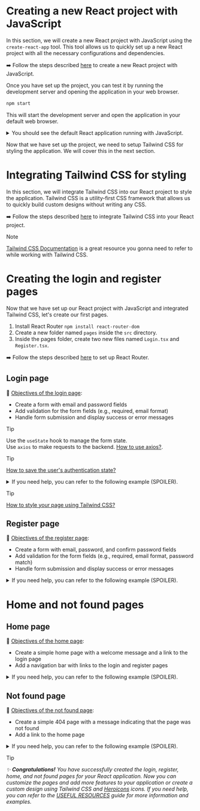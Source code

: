 # Creating a new React project with JavaScript

In this section, we will create a new React project with JavaScript using the `create-react-app` tool. This tool allows us to quickly set up a new React project with all the necessary configurations and dependencies.

:arrow_right: Follow the steps described [here](INSTALL%20AND%20SETUP.md#set-up-a-react-project) to create a new React project with JavaScript.

Once you have set up the project, you can test it by running the development server and opening the application in your web browser.

```bash
npm start
```

This will start the development server and open the application in your default web browser.

<details>
  <summary>You should see the default React application running with JavaScript.</summary>
    <img src="assets/react-app.png" alt="React application running with JavaScript">
</details>

Now that we have set up the project, we need to setup Tailwind CSS for styling the application. We will cover this in the next section.

# Integrating Tailwind CSS for styling

In this section, we will integrate Tailwind CSS into our React project to style the application. Tailwind CSS is a utility-first CSS framework that allows us to quickly build custom designs without writing any CSS.

:arrow_right: Follow the steps described [here](INSTALL%20AND%20SETUP.md#add-tailwind-css) to integrate Tailwind CSS into your React project.

> [!NOTE]
> [Tailwind CSS Documentation](https://tailwindcss.com/docs) is a great resource you gonna need to refer to while working with Tailwind CSS.


# Creating the login and register pages

Now that we have set up our React project with JavaScript and integrated Tailwind CSS, let's create our first pages.

1. Install React Router ``npm install react-router-dom``  
2. Create a new folder named `pages` inside the `src` directory.  
3. Inside the pages folder, create two new files named `Login.tsx` and `Register.tsx`.

:arrow_right: Follow the steps described [here](USEFUL%20RESOURCES.md#set-up-react-router) to set up React Router.

## Login page

:checkered_flag: <u>Objectives of the login page</u>:
- Create a form with email and password fields
- Add validation for the form fields (e.g., required, email format)
- Handle form submission and display success or error messages


> [!TIP]
> Use the `useState` hook to manage the form state.  
> Use ``axios`` to make requests to the backend. [How to use axios?](USEFUL%20RESOURCES.md#axios).

> [!TIP]
> [How to save the user's authentication state?](USEFUL%20RESOURCES.md#how-to-save-the-users-authentication-state)

<details>
  <summary>If you need help, you can refer to the following example (SPOILER).</summary>

  ```js
    import React, { useState } from 'react';

    const Login = () => {
      const [email, setEmail] = useState('');
      const [password, setPassword] = useState('');
      const [error, setError] = useState('');

      const handleSubmit = (e) => {
        e.preventDefault();
        if (!email || !password) {
          setError('Please enter your email and password.');
        } else {
          // Handle form submission (e.g., make a request to the backend with axios)
          // ...
        }
      };

      return (
        <div>
          {error && <p>{error}</p>}
          <form onSubmit={handleSubmit}>
            <div>
              <label htmlFor='email'>Email</label>
              <input
                type='email'
                id='email'
                value={email}
                onChange={(e) => setEmail(e.target.value)}
              />
            </div>
            {/* Add password field */}
            <button type='submit'>Login</button>
          </form>
        </div>
      );
    };

    export default Login;
  ```
</details>

> [!TIP]
> [How to style your page using Tailwind CSS?](USEFUL%20RESOURCES.md#how-to-style-using-tailwind-css)


## Register page

:checkered_flag: <u>Objectives of the register page</u>:
- Create a form with email, password, and confirm password fields
- Add validation for the form fields (e.g., required, email format, password match)
- Handle form submission and display success or error messages

<details>
  <summary>If you need help, you can refer to the following example (SPOILER).</summary>

  ```js
    import React, { useState } from 'react';

    const Register = () => {
      const [email, setEmail] = useState('');
      // Add state for first name
      // Add state for last name
      // Add state for password
      // Add state for confirm password
      const [error, setError] = useState('');

      const handleSubmit = (e) => {
        e.preventDefault();
        if (!email || !password || !confirmPassword) {
          setError('Please enter your email, password, and confirm password.');
        } else if (password !== confirmPassword) {
          setError('Passwords do not match.');
        } else {
          // Handle form submission (e.g., make a request to the backend with axios)
          // ...
        }
      };

      return (
        <div>
          {error && <p>{error}</p>}
          <form onSubmit={handleSubmit}>
            <div>
              <label htmlFor='name'>First Name</label>
              <input
                type='text'
                id='firstname'
                value={firstname}
                onChange={(e) => setFirstname(e.target.value)}
              />
            </div>
            {/* Add last name field */}
            {/* Add email field */}
            {/* Add password field */}
            {/* Add confirm password field */}
            <button type='submit'>Register</button>
          </form>
        </div>
      );
    };

    export default Register;
  ```
</details>

# Home and not found pages

## Home page

:checkered_flag: <u>Objectives of the home page</u>:
- Create a simple home page with a welcome message and a link to the login page
- Add a navigation bar with links to the login and register pages

<details>
  <summary>If you need help, you can refer to the following example (SPOILER).</summary>

  ```js
    import React from 'react';
    import { Link } from 'react-router-dom';

    const Home = () => {
      return (
        <div>
          <h1>Welcome to EpyTodo!</h1>
          <p>
            Please <Link to='/login'>login</Link> or <Link to='/register'>register</Link> to get started.
          </p>
        </div>
      );
    };

    export default Home;
  ```
</details>

## Not found page

:checkered_flag: <u>Objectives of the not found page</u>:
- Create a simple 404 page with a message indicating that the page was not found
- Add a link to the home page

<details>
  <summary>If you need help, you can refer to the following example (SPOILER).</summary>

  ```js
    import React from 'react';
    import { Link } from 'react-router-dom';

    const NotFound = () => {
      return (
        <div>
          <h1>404 - Page Not Found</h1>
          <p>The page you are looking for does not exist.</p>
          <p>
            <Link to='/'>Go to the home page</Link>
          </p>
        </div>
      );
    };

    export default NotFound;
  ```
</details>




> [!TIP]
> _:sparkles: **Congratulations!** You have successfully created the login, register, home, and not found pages for your React application. Now you can customize the pages and add more features to your application or create a custom design using Tailwind CSS and [Heroicons](USEFUL%20RESOURCES.md#how-to-use-heroicons) icons. If you need help, you can refer to the [USEFUL RESOURCES](USEFUL%20RESOURCES.md) guide for more information and examples._